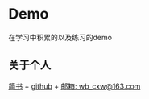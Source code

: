Demo
=============
在学习中积累的以及练习的demo

关于个人
--------
[简书](http://www.jianshu.com/u/e73691f972bb) + [github](https://github.com/CHANxw) + [邮箱: wb_cxw@163.com](http://mail.163.com/)
